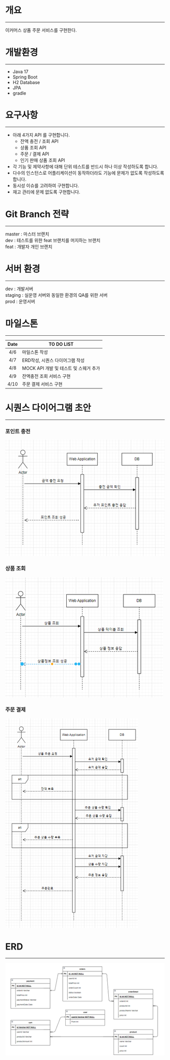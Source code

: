 # 개요
**********
이커머스 상품 주문 서비스를 구현한다.

# 개발환경
**********
+ Java 17
+ Spring Boot
+ H2 Database
+ JPA
+ gradle

# 요구사항
********
- 아래 4가지 API 를 구현합니다.
    - 잔액 충전 / 조회 API
    - 상품 조회 API
    - 주문 / 결제 API
    - 인기 판매 상품 조회 API
- 각 기능 및 제약사항에 대해 단위 테스트를 반드시 하나 이상 작성하도록 합니다.
- 다수의 인스턴스로 어플리케이션이 동작하더라도 기능에 문제가 없도록 작성하도록 합니다.
- 동시성 이슈를 고려하여 구현합니다.
- 재고 관리에 문제 없도록 구현합니다.

# Git Branch 전략
****
master : 마스터 브랜치<br>
dev : 테스트를 위한 feat 브랜치를 머지하는 브랜치<br>
feat : 개발자 개인 브랜치<br>

# 서버 환경
****
dev : 개발서버 <br>
staging : 실운영 서버와 동일한 환경의 QA를 위한 서버 <br>
prod : 운영서버 

# 마일스톤
****
|  Date  | TO DO LIST                   |
|:------:|------------------------------|
|  4/6   | 마일스톤 작성                      |
|  4/7   | ERD작성, 시퀀스 다이어그램 작성          |
|  4/8   | MOCK API 개발 및 테스트 및 스웨거 추가   |
|  4/9   | 잔액충전 조회 서비스 구현               |
|  4/10  | 주문 결제 서비스 구현                 |


# 시퀀스 다이어그램 초안
*****
### 포인트 충전<br>
![img_1.png](img/img_1.png)<br>

### 상품 조회<br>
![img_2.png](img/img_2.png)<br>

### 주문 결제<br>
![img_3.png](img/img_3.png)<br>


# ERD
****
![img_4.png](img/img_4.png)